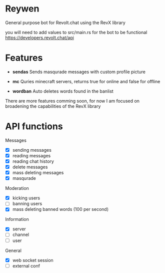 # Reywen 
General purpose bot for Revolt.chat using the RevX library


you will need to add values to src/main.rs for the bot to be functional 
https://developers.revolt.chat/api

# Features

- __sendas__
Sends masqurade messages with custom profile picture 
- __mc__
Quries minecraft servers, returns true for online and false for offline

- __wordban__
Auto deletes words found in the banlist

There are more features comming soon, for now I am focused on broadening the capabilities of the RevX library

# API functions

Messages
- [x] sending messages
- [x] reading messages
- [x] reading chat history
- [x] delete messages
- [x] mass deleting messages
- [X] masqurade

Moderation
- [x] kicking users
- [ ] banning users
- [x] mass deleting banned words (100 per second)

Information
- [x] server
- [ ] channel
- [ ] user

General
- [x] web socket session
- [ ] external conf
